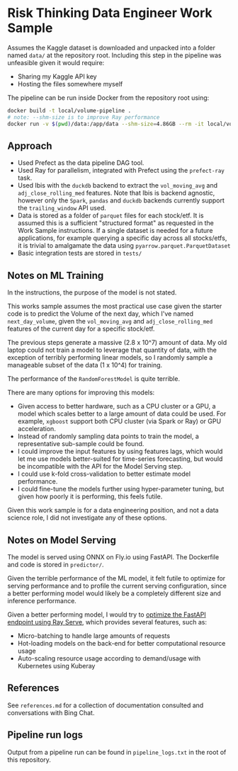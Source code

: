 # Risk Thinking Data Engineer Work Sample

Assumes the Kaggle dataset is downloaded and unpacked into a folder
named `data/` at the repository root. Including this step in the
pipeline was unfeasible given it would require:
- Sharing my Kaggle API key
- Hosting the files somewhere myself

The pipeline can be run inside Docker from the repository root using:
```bash
docker build -t local/volume-pipeline .
# note: --shm-size is to improve Ray performance
docker run -v $(pwd)/data:/app/data --shm-size=4.86GB --rm -it local/volume-pipeline
```

## Approach

- Used Prefect as the data pipeline DAG tool.
- Used Ray for parallelism, integrated with Prefect using the
  `prefect-ray` task.
- Used Ibis with the `duckdb` backend to extract the `vol_moving_avg`
  and `adj_close_rolling_med` features. Note that Ibis is backend
  agnostic, however only the `Spark`, `pandas` and `duckdb` backends
  currently support the `trailing_window` API used.
- Data is stored as a folder of `parquet` files for each stock/etf.
  It is assumed this is a sufficient "structured format" as requested
  in the Work Sample instructions. If a single dataset is needed for
  a future applications, for example querying a specific day across
  all stocks/etfs, it is trivial to amalgamate the data using
  `pyarrow.parquet.ParquetDataset`
- Basic integration tests are stored in `tests/`


## Notes on ML Training

In the instructions, the purpose of the model is not stated.

This works sample assumes the most practical use case given the
starter code is to predict the Volume of the next day, which I've
named `next_day_volume`, given the `vol_moving_avg` and
`adj_close_rolling_med` features of the current day for a specific
stock/etf.

The previous steps generate a massive (2.8 x 10^7) amount of data. My
old laptop could not train a model to leverage that quantity of data,
with the exception of terribly performing linear models, so I
randomly sample a manageable subset of the data (1 x 10^4) for
training.

The performance of the `RandomForestModel` is quite terrible.

There are many options for improving this models:
- Given access to better hardware, such as a CPU cluster or a GPU, a
  model which scales better to a large amount of data could be used.
  For example, `xgboost` support both CPU cluster (via Spark or Ray)
  or GPU acceleration.
- Instead of randomly sampling data points to train the model, a
  representative sub-sample could be found.
- I could improve the input features by using features lags, which
  would let me use models better-suited for time-series forecasting,
  but would be incompatible with the API for the Model Serving step.
- I could use k-fold cross-validation to better estimate model
  performance.
- I could fine-tune the models further using hyper-parameter tuning,
  but given how poorly it is performing, this feels futile.

Given this work sample is for a data engineering position, and not a
data science role, I did not investigate any of these options.

## Notes on Model Serving

The model is served using ONNX on Fly.io using FastAPI. The
Dockerfile and code is stored in `predictor/`.

Given the terrible performance of the ML model, it felt futile to
optimize for serving performance and to profile the current serving
configuration, since a better performing model would likely be a
completely different size and inference performance.

Given a better performing model, I would try to [optimize the FastAPI
endpoint using Ray
Serve](https://www.anyscale.com/blog/ray-serve-fastapi-the-best-of-both-worlds),
which provides several features, such as:

- Micro-batching to handle large amounts of requests
- Hot-loading models on the back-end for better computational
  resource usage
- Auto-scaling resource usage according to demand/usage with
  Kubernetes using Kuberay

## References

See `references.md` for a collection of documentation consulted and
conversations with Bing Chat.

## Pipeline run logs

Output from a pipeline run can be found in `pipeline_logs.txt` in the
root of this repository.

